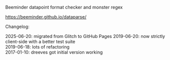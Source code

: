 Beeminder datapoint format checker and monster regex

https://beeminder.github.io/dataparse/

Changelog:

2025-06-20: migrated from Glitch to GitHub Pages
2019-06-20: now strictly client-side with a better test suite  
2019-06-18: lots of refactoring  
2017-01-10: dreeves got initial version working  
